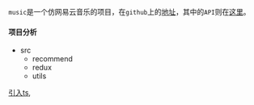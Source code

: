 `music`是一个仿网易云音乐的项目，在`github`上的[地址](https://github.com/yezihaohao/NeteaseCloudMusic)，其中的`API`则在[这里](https://github.com/Binaryify/NeteaseCloudMusicApi)。

#### 项目分析

- src
  - recommend
  - redux
  - utils

[引入ts](https://www.jianshu.com/p/7ca5075a4dde),